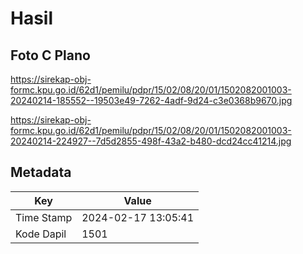# Hasil

## Foto C Plano

https://sirekap-obj-formc.kpu.go.id/62d1/pemilu/pdpr/15/02/08/20/01/1502082001003-20240214-185552--19503e49-7262-4adf-9d24-c3e0368b9670.jpg

https://sirekap-obj-formc.kpu.go.id/62d1/pemilu/pdpr/15/02/08/20/01/1502082001003-20240214-224927--7d5d2855-498f-43a2-b480-dcd24cc41214.jpg


## Metadata

| Key        | Value               |
| ---------- | ------------------- |
| Time Stamp | 2024-02-17 13:05:41 |
| Kode Dapil | 1501                |



